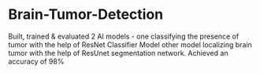 # Brain-Tumor-Detection

Built, trained & evaluated 2 AI models - one classifying the presence of tumor with the help of ResNet Classifier Model
other model localizing brain tumor with the help of ResUnet segmentation network.
Achieved an accuracy of 98%
